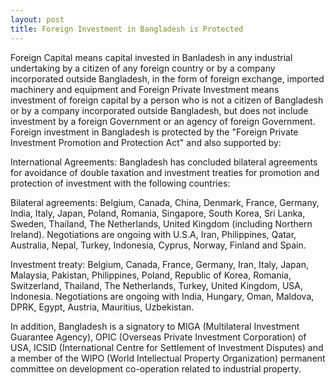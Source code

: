 ```yaml
---
layout: post
title: Foreign Investment in Bangladesh is Protected
---
```


Foreign Capital means capital invested in Banladesh in any industrial undertaking by a citizen of any foreign country or by a company incorporated outside Bangladesh, in the form of foreign exchange, imported machinery and equipment and Foreign Private Investment means investment of foreign capital by a person who is not a citizen of Bangladesh or by a company incorporated outside Bangladesh, but does not include investment by a foreign Government or an agency of foreign Government. Foreign investment in Bangladesh is protected by the "Foreign Private Investment Promotion and Protection Act" and also supported by:

International Agreements: Bangladesh has concluded bilateral agreements for avoidance of double taxation and investment treaties for promotion and protection of investment with the following countries:

Bilateral agreements: Belgium, Canada, China, Denmark, France, Germany, India, Italy, Japan, Poland, Romania, Singapore, South Korea, Sri Lanka, Sweden, Thailand, The Netherlands, United Kingdom (including Northern Ireland). Negotiations are ongoing with U.S.A, Iran, Philippines, Qatar, Australia, Nepal, Turkey, Indonesia, Cyprus, Norway, Finland and Spain.

Investment treaty: Belgium, Canada, France, Germany, Iran, Italy, Japan, Malaysia, Pakistan, Philippines, Poland, Republic of Korea, Romania, Switzerland, Thailand, The Netherlands, Turkey, United Kingdom, USA, Indonesia. Negotiations are ongoing with India, Hungary, Oman, Maldova, DPRK, Egypt, Austria, Mauritius, Uzbekistan.

In addition, Bangladesh is a signatory to MIGA (Multilateral Investment Guarantee Agency), OPIC (Overseas Private Investment Corporation) of USA, ICSID (International Centre for Settlement of Investment Disputes) and a member of the WIPO (World Intellectual Property Organization) permanent committee on development co-operation related to industrial property.

